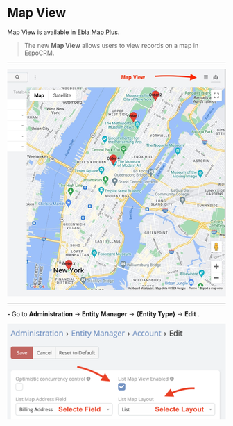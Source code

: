 # Map View

Map View is available in [Ebla Map Plus](https://www.eblasoft.com.tr/espocrm-extension-page/espocrm-map-extension).

> The new **Map View** allows users to view records on a map in EspoCRM.


---

![Map View](../../_static/images/extensions/map-plus/map-view.jpg)

---


**-** Go to **Administration** -> **Entity Manager** -> **{Entity Type}** -> **Edit** .

![Map View](../../_static/images/extensions/map-plus/map-view-op.png)